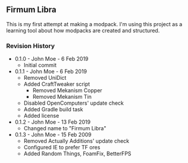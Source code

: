 ## Firmum Libra

This is my first attempt at making a modpack. I'm using this project as a learning tool about how modpacks are created and structured.

### Revision History

* 0.1.0 - John Moe - 6 Feb 2019
  * Initial commit
* 0.1.1 - John Moe - 6 Feb 2019
  * Removed UniDict
  * Added CraftTweaker script
    * Removed Mekanism Copper
    * Removed Mekanism Tin
  * Disabled OpenComputers' update check
  * Added Gradle build task
  * Added license
* 0.1.2 - John Moe - 13 Feb 2019
  * Changed name to "Firmum Libra"
* 0.1.3 - John Moe - 15 Feb 2009
  * Removed Actually Additions' update check
  * Configured IE to prefer TF ores
  * Added Random Things, FoamFix, BetterFPS
  